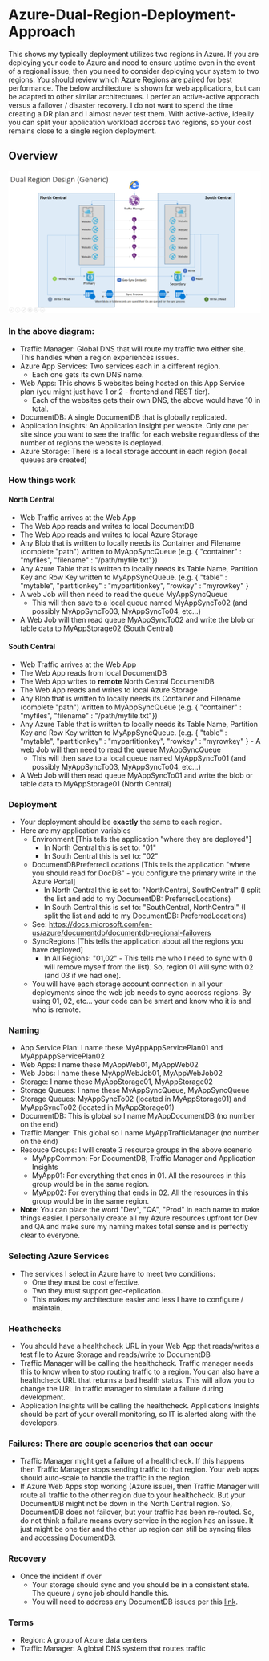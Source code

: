 # Azure-Dual-Region-Deployment-Approach
This shows my typically deployment utilizes two regions in Azure.  If you are deploying your code to Azure and need to ensure uptime even in the event of a regional issue, then you need to consider deploying your system to two regions. You should review which Azure Regions are paired for best performance.  The below architecture is shown for web applications, but can be adapted to other similar architectures.  I perfer an active-active apporach versus a failover / disaster recovery.  I do not want to spend the time creating a DR plan and I almost never test them.  With active-active, ideally you can split your application workload accross two regions, so your cost remains close to a single region deployment.  

## Overview
![alt tag](https://raw.githubusercontent.com/AdamPaternostro/Azure-Dual-Region-Deployment-Approach/master/Azure-Dual-Region-Diagram.png)

### In the above diagram:
- Traffic Manager: Global DNS that will route my traffic two either site.  This handles when a region experiences issues.
- Azure App Services: Two services each in a different region.  
  - Each one gets its own DNS name.  
- Web Apps: This shows 5 websites being hosted on this App Service plan (you might just have 1 or 2 - frontend and REST tier).  
  - Each of the websites gets their own DNS, the above would have 10 in total.
- DocumentDB: A single DocumentDB that is globally replicated.
- Application Insights: An Application Insight per website. Only one per site since you want to see the traffic for each website reguardless of the number of regions the website is deployed.
- Azure Storage: There is a local storage account in each region (local queues are created)

### How things work
#### North Central
  - Web Traffic arrives at the Web App 
  - The Web App reads and writes to local DocumentDB
  - The Web App reads and writes to local Azure Storage
  - Any Blob that is written to locally needs its Container and Filename (complete "path") written to MyAppSyncQueue (e.g. { "container" : "myfiles", "filename" : "/path/myfile.txt"})
  - Any Azure Table that is written to locally needs its Table Name, Partition Key and Row Key written to MyAppSyncQueue. (e.g. { "table" : "mytable", "partitionkey" : "mypartitionkey", "rowkey" : "myrowkey" } 
  - A web Job will then need to read the queue MyAppSyncQueue
    - This will then save to a local queue named MyAppSyncTo02 (and possibly MyAppSyncTo03, MyAppSyncTo04, etc...)
  - A Web Job will then read queue MyAppSyncTo02 and write the blob or table data to MyAppStorage02 (South Central)  
  
#### South Central
  - Web Traffic arrives at the Web App
  - The Web App reads from local DocumentDB
  - The Web App writes to **remote** North Central DocumentDB
  - The Web App reads and writes to local Azure Storage
  - Any Blob that is written to locally needs its Container and Filename (complete "path") written to MyAppSyncQueue (e.g. { "container" : "myfiles", "filename" : "/path/myfile.txt"})
  - Any Azure Table that is written to locally needs its Table Name, Partition Key and Row Key written to MyAppSyncQueue. (e.g. { "table" : "mytable", "partitionkey" : "mypartitionkey", "rowkey" : "myrowkey" }   - A web Job will then need to read the queue MyAppSyncQueue
    - This will then save to a local queue named MyAppSyncTo01 (and possibly MyAppSyncTo03, MyAppSyncTo04, etc...)
  - A Web Job will then read queue MyAppSyncTo01 and write the blob or table data to MyAppStorage01 (North Central)

### Deployment
  - Your deployment should be **exactly** the same to each region.  
  - Here are my application variables
    - Environment [This tells the application "where they are deployed"]
      - In North Central this is set to: "01"
      - In South Central this is set to: "02"
     - DocumentDBPreferredLocations [This tells the application "where you should read for DocDB" - you configure the primary write in the Azure Portal]
        - In North Central this is set to: "NorthCentral, SouthCentral" (I split the list and add to my DocumentDB: PreferredLocations)
        - In South Central this is set to: "SouthCentral, NorthCentral" (I split the list and add to my DocumentDB: PreferredLocations)
      - See: https://docs.microsoft.com/en-us/azure/documentdb/documentdb-regional-failovers
     - SyncRegions [This tells the application about all the regions you have deployed]
        - In All Regions: "01,02" - This tells me who I need to sync with (I will remove myself from the list).  So, region 01 will sync with 02 (and 03 if we had one).
     - You will have each storage account connection in all your deployments since the web job needs to sync accross regions.  By using 01, 02, etc... your code can be smart and know who it is and who is remote.
      
        
### Naming
- App Service Plan: I name these MyAppAppServicePlan01 and MyAppAppServicePlan02
- Web Apps: I name these MyAppWeb01, MyAppWeb02
- Web Jobs: I name these MyAppWebJob01, MyAppWebJob02
- Storage: I name these MyAppStorage01, MyAppStorage02
- Storage Queues: I name these MyAppSyncQueue, MyAppSyncQueue
- Storage Queues: MyAppSyncTo02 (located in MyAppStorage01) and MyAppSyncTo02 (located in MyAppStorage01)
- DocumentDB: This is global so I name MyAppDocumentDB (no number on the end)
- Traffic Manger: This global so I name MyAppTrafficManager (no number on the end)
- Resouce Groups: I will create 3 resource groups in the above scenerio
  - MyAppCommon: For DocumentDB, Traffic Manager and Application Insights
  - MyApp01: For everything that ends in 01.  All the resources in this group would be in the same region.
  - MyApp02: For everything that ends in 02.  All the resources in this group would be in the same region.
- **Note**: You can place the word "Dev", "QA", "Prod" in each name to make things easier.  I personally create all my Azure resources upfront for Dev and QA and make sure my naming makes total sense and is perfectly clear to everyone.

### Selecting Azure Services
- The services I select in Azure have to meet two conditions:
  - One they must be cost effective.
  - Two they must support geo-replication.  
  - This makes my architecture easier and less I have to configure / maintain.

### Heathchecks
- You should have a healthcheck URL in your Web App that reads/writes a test file to Azure Storage and reads/write to DocumentDB
- Traffic Manager will be calling the healthcheck.  Traffic manager needs this to know when to stop routing traffic to a region.  You can also have a healthcheck URL that returns a bad health status.  This will allow you to change the URL in traffic manager to simulate a failure during development.  
- Application Insights will be calling the healthcheck.  Applications Insights should be part of your overall monitoring, so IT is alerted along with the developers.

### Failures: There are couple scenerios that can occur
- Traffic Manager might get a failure of a healthcheck.  If this happens then Traffic Manager stops sending traffic to that region.  Your web apps should auto-scale to handle the traffic in the region.
- If Azure Web Apps stop working (Azure issue), then Traffic Manager will route all traffic to the other region due to your healthcheck.  But your DocumentDB might not be down in the North Central region.  So, DocumentDB does not failover, but your traffic has been re-routed.  So, do not think a failure means every service in the region has an issue.  It just might be one tier and the other up region can still be syncing files and accessing DocumentDB.

### Recovery
- Once the incident if over
  - Your storage should sync and you should be in a consistent state.  The queure / sync job should handle this.
  - You will need to address any DocumentDB issues per this [link](https://docs.microsoft.com/en-us/azure/documentdb/documentdb-regional-failovers).

### Terms
- Region: A group of Azure data centers 
- Traffic Manager: A global DNS system that routes traffic
